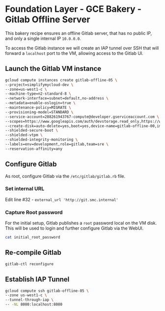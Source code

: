 # Foundation Layer - GCE Bakery - Gitlab Offline Server

This bakery recipe ensures an offline Gitlab server, that has no public IP, and only a single internal IP `10.0.0.0`.

To access the Gitlab instance we will create an IAP tunnel over SSH that will forward a `localhost` port to the VM, allowing access to the Gitlab UI.

## Launch the Gitlab VM instance

```bash
gcloud compute instances create gitlab-offline-05 \
--project=simplifymycloud-dev \
--zone=us-west1-c \
--machine-type=n2-standard-8 \
--network-interface=subnet=default,no-address \
--metadata=enable-oslogin=true \
--maintenance-policy=MIGRATE \
--provisioning-model=STANDARD \
--service-account=288261943767-compute@developer.gserviceaccount.com \
--scopes=https://www.googleapis.com/auth/devstorage.read_only,https://www.googleapis.com/auth/logging.write,https://www.googleapis.com/auth/monitoring.write,https://www.googleapis.com/auth/servicecontrol,https://www.googleapis.com/auth/service.management.readonly,https://www.googleapis.com/auth/trace.append \
--create-disk=auto-delete=yes,boot=yes,device-name=gitlab-offline-00,image=projects/simplifymycloud-dev/global/images/gitlab-offline-v10,mode=rw,size=20,type=projects/simplifymycloud-dev/zones/us-west1-c/diskTypes/pd-balanced \
--shielded-secure-boot \
--shielded-vtpm \
--shielded-integrity-monitoring \
--labels=env=development,role=gitlab,team=sre \
--reservation-affinity=any
```

## Configure Gitlab

As root, configure Gitlab via the `/etc/gitlab/gitlab.rb` file.

### Set internal URL

Edit line #32 - `external_url 'http://git.smc.internal'`

### Capture Root password

For the initial setup, Gitlab publishes a `root` password local on the VM disk.  This will be used to login and further configure Gitlab via the WebUI.

```bash
cat initial_root_password
```

## Re-compile Gitlab

```bash
gitlab-ctl reconfigure
```

## Establish IAP Tunnel

```bash
gcloud compute ssh gitlab-offline-05 \
--zone us-west1-c \
--tunnel-through-iap \
-- -NL 8080:localhost:8080
```
